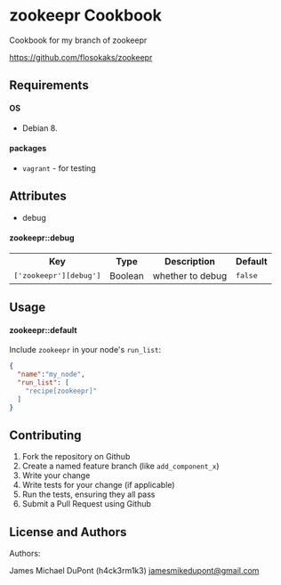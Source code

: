 zookeepr Cookbook
=================
Cookbook for my branch of zookeepr

https://github.com/flosokaks/zookeepr


Requirements
------------

#### OS

* Debian 8.

#### packages

- `vagrant` - for testing

Attributes
----------

* debug

#### zookeepr::debug

<table>
  <tr>
    <th>Key</th>
    <th>Type</th>
    <th>Description</th>
    <th>Default</th>
  </tr>
  <tr>
    <td><tt>['zookeepr'][debug']</tt></td>
    <td>Boolean</td>
    <td>whether to debug</td>
    <td><tt>false</tt></td>
  </tr>
</table>

Usage
-----
#### zookeepr::default

Include `zookeepr` in your node's `run_list`:

```json
{
  "name":"my_node",
  "run_list": [
    "recipe[zookeepr]"
  ]
}
```

Contributing
------------

1. Fork the repository on Github
2. Create a named feature branch (like `add_component_x`)
3. Write your change
4. Write tests for your change (if applicable)
5. Run the tests, ensuring they all pass
6. Submit a Pull Request using Github

License and Authors
-------------------
Authors:

James Michael DuPont (h4ck3rm1k3) <jamesmikedupont@gmail.com>
